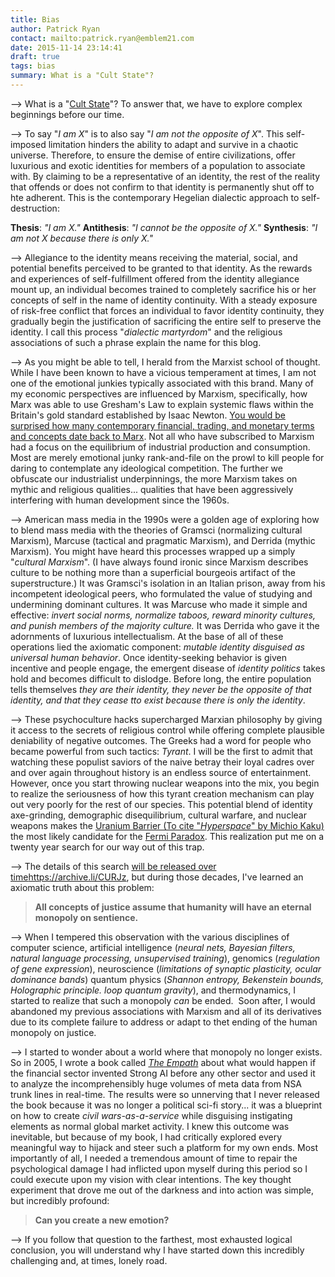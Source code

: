 ```yaml
---
title: Bias
author: Patrick Ryan
contact: mailto:patrick.ryan@emblem21.com
date: 2015-11-14 23:14:41
draft: true
tags: bias
summary: What is a "Cult State"?
---
```

--> What is a "[Cult State](/2018/07/30/What-Is-A-Cult-State/)"?  To answer that, we have to explore complex beginnings before our time.

--> To say "*I am X*" is to also say "*I am not the opposite of X*".  This self-imposed limitation hinders the ability to adapt and survive in a chaotic universe. Therefore, to ensure the demise of entire civilizations, offer luxurious and exotic identities for members of a population to associate with.  By claiming to be a representative of an identity, the rest of the reality that offends or does not confirm to that identity is permanently shut off to hte adherent.  This is the contemporary Hegelian dialectic approach to self-destruction:

**Thesis**: *"I am X."*
**Antithesis**: *"I cannot be the opposite of X."*
**Synthesis**: *"I am not X because there is only X."*

--> Allegiance to the identity means receiving the material, social, and potential benefits perceived to be granted to that identity.  As the rewards and experiences of self-fulfillment offered from the identity allegiance mount up, an individual becomes trained to completely sacrifice his or her concepts of self in the name of identity continuity.  With a steady exposure of risk-free conflict that forces an individual to favor identity continuity, they gradually begin the justification of sacrificing the entire self to preserve the identity.  I call this process "*dialectic martyrdom*" and the religious associations of such a phrase explain the name for this blog.

--> As you might be able to tell, I herald from the Marxist school of thought.  While I have been known to have a vicious temperament at times, I am not one of the emotional junkies typically associated with this brand.  Many of my economic perspectives are influenced by Marxism, specifically, how Marx was able to use Gresham's Law to explain systemic flaws within the Britain's gold standard established by Isaac Newton.  [You would be surprised how many contemporary financial, trading, and monetary terms and concepts date back to Marx](/2019/06/16/Podcast-5--Gregory-Rawlins/).  Not all who have subscribed to Marxism had a focus on the equilibrium of industrial production and consumption.  Most are merely emotional junky rank-and-file on the prowl to kill people for daring to contemplate any ideological competition.  The further we obfuscate our industrialist underpinnings, the more Marxism takes on mythic and religious qualities... qualities that have been aggressively interfering with human development since the 1960s.

--> American mass media in the 1990s were a golden age of exploring how to blend mass media with the theories of Gramsci (normalizing cultural Marxism), Marcuse (tactical and pragmatic Marxism), and Derrida (mythic Marxism).  You might have heard this processes wrapped up a simply "*cultural Marxism*".  (I have always found ironic since Marxism describes culture to be nothing more than a superficial bourgeois artifact of the superstructure.)  It was Gramsci's isolation in an Italian prison, away from his incompetent ideological peers, who formulated the value of studying and undermining dominant cultures.  It was Marcuse who made it simple and effective: *invert social norms, normalize taboos, reward minority cultures, and punish members of the majority culture.*  It was Derrida who gave it the adornments of luxurious intellectualism.  At the base of all of these operations lied the axiomatic component: *mutable identity disguised as universal human behavior*.  Once identity-seeking behavior is given incentive and people engage, the emergent disease of *identity politics* takes hold and becomes difficult to dislodge.  Before long, the entire population tells themselves *they are their identity, they never be the opposite of that identity, and that they cease tto exist because there is only the identity*.

--> These psychoculture hacks supercharged Marxian philosophy by giving it access to the secrets of religious control while offering complete plausible deniability of negative outcomes.  The Greeks had a word for people who became powerful from such tactics: *Tyrant*.  I will be the first to admit that watching these populist saviors of the naive betray their loyal cadres over and over again throughout history is an endless source of entertainment.  However, once you start throwing nuclear weapons into the mix, you begin to realize the seriousness of how this tyrant creation mechanism can play out very poorly for the rest of our species.  This potential blend of identity axe-grinding, demographic disequilibrium, cultural warfare, and nuclear weapons makes the [Uranium Barrier (To cite "*Hyperspace*" by Michio Kaku)](https://archive.fo/nKGPB#selection-2131.21732-2131.24835) the most likely candidate for the [Fermi Paradox](https://www.youtube.com/watch?v=sNhhvQGsMEc).  This realization put me on a twenty year search for our way out of this trap.

--> The details of this search [will be released over time]()https://archive.li/CURJz, but during those decades, I've learned an axiomatic truth about this problem:

> **All concepts of justice assume that humanity will have an eternal monopoly on sentience.**

--> When I tempered this observation with the various disciplines of computer science, artificial intelligence (*neural nets, Bayesian filters, natural language processing, unsupervised training*), genomics (*regulation of gene expression*), neuroscience (*limitations of synaptic plasticity, ocular dominance bands*) quantum physics (*Shannon entropy, Bekenstein bounds, Holographic principle. loop quantum gravity*), and thermodynamics, I started to realize that such a monopoly *can* be ended.  Soon after, I would abandoned my previous associations with Marxism and all of its derivatives due to its complete failure to address or adapt to thet ending of the human monopoly on justice.

--> I started to wonder about a world where that monopoly no longer exists. So in 2005, I wrote a book called *[The Empath](/2019/06/29/The-Empath--Primer/)* about what would happen if the financial sector invented Strong AI before any other sector and used it to analyze the incomprehensibly huge volumes of meta data from NSA trunk lines in real-time.  The results were so unnerving that I never released the book because it was no longer a political sci-fi story... it was a blueprint on how to create *civil wars-as-a-service* while disguising instigating elements as normal global market activity.  I knew this outcome was inevitable, but because of my book, I had critically explored every meaningful way to hijack and steer such a platform for my own ends.  Most importantly of all, I needed a tremendous amount of time to repair the psychological damage I had inflicted upon myself during this period so I could execute upon my vision with clear intentions.  The key thought experiment that drove me out of the darkness and into action was simple, but incredibly profound:

> **Can you create a new emotion?**

--> If you follow that question to the farthest, most exhausted logical conclusion, you will understand why I have started down this incredibly challenging and, at times, lonely road.